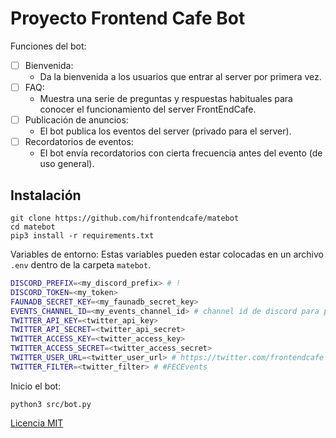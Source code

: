 # Proyecto Frontend Cafe Bot

Funciones del bot:

- [ ] Bienvenida:
    - Da la bienvenida a los usuarios que entrar al server por primera vez.
- [ ] FAQ:
    - Muestra una serie de preguntas y respuestas habituales para conocer el funcionamiento del server FrontEndCafe.
- [ ] Publicación de anuncios:
    - El bot publica los eventos del server (privado para el server).
- [ ] Recordatorios de eventos:
    - El bot envía recordatorios con cierta frecuencia antes del evento (de uso general).

## Instalación

```
git clone https://github.com/hifrontendcafe/matebot
cd matebot
pip3 install -r requirements.txt
```

Variables de entorno:
Estas variables pueden estar colocadas en un archivo `.env` dentro de la carpeta `matebot`.

```bash
DISCORD_PREFIX=<my_discord_prefix> # !
DISCORD_TOKEN=<my_token>
FAUNADB_SECRET_KEY=<my_faunadb_secret_key>
EVENTS_CHANNEL_ID=<my_events_channel_id> # channel id de discord para publicar los tweets
TWITTER_API_KEY=<twitter_api_key>
TWITTER_API_SECRET=<twitter_api_secret>
TWITTER_ACCESS_KEY=<twitter_access_key>
TWITTER_ACCESS_SECRET=<twitter_access_secret>
TWITTER_USER_URL=<twitter_user_url> # https://twitter.com/frontendcafe
TWITTER_FILTER=<twitter_filter> # #FECEvents
```

Inicio el bot:

```
python3 src/bot.py
```


[Licencia MIT](./LICENSE)
